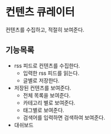 # 컨텐츠 큐레이터

컨텐츠를 수집하고, 적절히 보여준다.

## 기능목록
* rss 피드로 컨텐츠를 수집한다.
  * 입력한 rss 피드를 읽는다.
  * 글별로 저장한다.
* 저장된 컨텐츠를 보여준다.
  * 전체 목록을 보여준다.
  * 카테고리 별로 보여준다.
  * 태그별로 보여준다.
  * 검색어를 입력하면 검색하여 보여준다.
* 대쉬보드